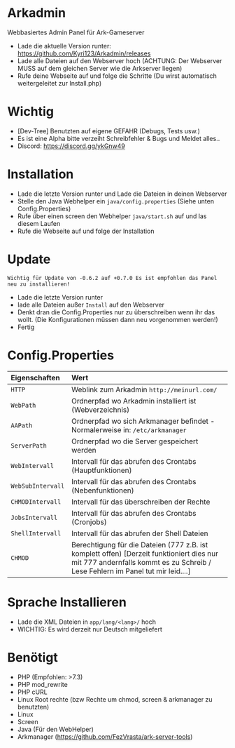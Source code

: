 # Arkadmin 
Webbasiertes Admin Panel für Ark-Gameserver

- Lade die aktuelle Version runter: https://github.com/Kyri123/Arkadmin/releases
- Lade alle Dateien auf den Webserver hoch (ACHTUNG: Der Webserver MUSS auf dem gleichen Server wie die Arkserver liegen)
- Rufe deine Webseite auf und folge die Schritte (Du wirst automatisch weitergeleitet zur Install.php)

# Wichtig

- [Dev-Tree] Benutzten auf eigene GEFAHR (Debugs, Tests usw.)
- Es ist eine Alpha bitte verzeiht Schreibfehler & Bugs und Meldet alles..
- Discord: https://discord.gg/ykGnw49

# Installation

- Lade die letzte Version runter und Lade die Dateien in deinen Webserver
- Stelle den Java Webhelper ein `java/config.properties` (Siehe unten Config.Properties)
- Rufe über einen screen den Webhelper `java/start.sh` auf und las diesem Laufen
- Rufe die Webseite auf und folge der Installation

# Update

`Wichtig für Update von -0.6.2 auf +0.7.0 Es ist empfohlen das Panel neu zu installieren!`
- Lade die letzte Version runter
- lade alle Dateien außer `Install` auf den Webserver
- Denkt dran die Config.Properties nur zu überschreiben wenn ihr das wollt. (Die Konfigurationen müssen dann neu vorgenommen werden!)
- Fertig

# Config.Properties

| Eigenschaften | Wert | 
| :--- | :--- |
| `HTTP` | Weblink zum Arkadmin `http://meinurl.com/` |
| `WebPath` | Ordnerpfad wo Arkadmin installiert ist (Webverzeichnis) |
| `AAPath` | Ordnerpfad wo sich Arkmanager befindet - Normalerweise in: `/etc/arkmanager`  |
| `ServerPath` | Ordnerpfad wo die Server gespeichert werden |
| `WebIntervall` | Intervall für das abrufen des Crontabs (Hauptfunktionen) |
| `WebSubIntervall` | Intervall für das abrufen des Crontabs (Nebenfunktionen) |
| `CHMODIntervall` | Intervall für das überschreiben der Rechte |
| `JobsIntervall` | Intervall für das abrufen des Crontabs (Cronjobs) |
| `ShellIntervall` | Intervall für das abrufen der Shell Dateien |
| `CHMOD` | Berechtigung für die Dateien (777 z.B. ist komplett offen) [Derzeit funktioniert dies nur mit 777 andernfalls kommt es zu Schreib / Lese Fehlern im Panel tut mir leid....] |

# Sprache Installieren

- Lade die XML Dateien in `app/lang/<lang>/` hoch 
- WICHTIG: Es wird derzeit nur Deutsch mitgeliefert 

# Benötigt

- PHP (Empfohlen: >7.3)
- PHP mod_rewrite
- PHP cURL
- Linux Root rechte (bzw Rechte um chmod, screen & arkmanager zu benutzten)
- Linux
- Screen
- Java (Für den WebHelper)
- Arkmanager (https://github.com/FezVrasta/ark-server-tools)